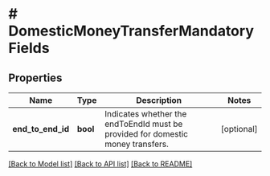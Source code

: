 # # DomesticMoneyTransferMandatoryFields

## Properties

Name | Type | Description | Notes
------------ | ------------- | ------------- | -------------
**end_to_end_id** | **bool** | Indicates whether the endToEndId must be provided for domestic money transfers. | [optional]

[[Back to Model list]](../../README.md#models) [[Back to API list]](../../README.md#endpoints) [[Back to README]](../../README.md)
